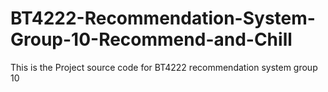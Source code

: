 # BT4222-Recommendation-System-Group-10-Recommend-and-Chill
This is the Project source code for BT4222 recommendation system group 10
